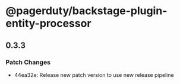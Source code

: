 # @pagerduty/backstage-plugin-entity-processor

## 0.3.3

### Patch Changes

- 44ea32e: Release new patch version to use new release pipeline
